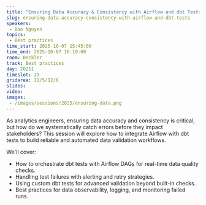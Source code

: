 ```yaml
---
title: "Ensuring Data Accuracy & Consistency with Airflow and dbt Tests"
slug: ensuring-data-accuracy-consistency-with-airflow-and-dbt-tests
speakers:
 - Bao Nguyen
topics:
 - Best practices
time_start: 2025-10-07 15:45:00
time_end: 2025-10-07 16:10:00
room: Beckler
track: Best practices
day: 20251
timeslot: 29
gridarea: 11/5/12/6
slides:
video: 
images:
 - /images/sessions/2025/ensuring-data.png
---
```


As analytics engineers, ensuring data accuracy and consistency is critical, but how do we systematically catch errors before they impact stakeholders? This session will explore how to integrate Airflow with dbt tests to build reliable and automated data validation workflows.

We'll cover: 
- How to orchestrate dbt tests with Airflow DAGs for real-time data quality checks.
- Handling test failures with alerting and retry strategies.
- Using custom dbt tests for advanced validation beyond built-in checks. 
- Best practices for data observability, logging, and monitoring failed runs.